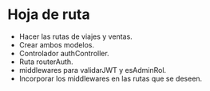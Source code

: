 # Hoja de ruta

- Hacer las rutas de viajes y ventas.
- Crear ambos modelos.
- Controlador authController.
- Ruta routerAuth.
- middlewares para validarJWT y esAdminRol.
- Incorporar los middlewares en las rutas que se deseen.
